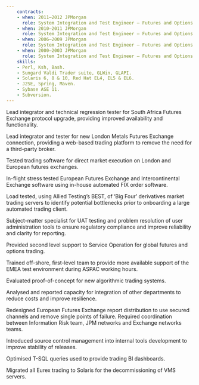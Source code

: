 ```yaml
---
    contracts:
    - when: 2011–2012 JPMorgan
      role: System Integration and Test Engineer — Futures and Options
    - when: 2010–2011 JPMorgan
      role: System Integration and Test Engineer — Futures and Options
    - when: 2006–2009 JPMorgan
      role: System Integration and Test Engineer — Futures and Options
    - when: 2000–2003 JPMorgan
      role: System Integration and Test Engineer — Futures and Options
    skills:
    - Perl, Ksh, Bash.
    - Sungard Valdi Trader suite, GLWin, GLAPI.
    - Solaris 6, 8 & 10, Red Hat EL4, EL5 & EL6.
    - J2SE, Spring, Maven.
    - Sybase ASE 11.
    - Subversion.
--- 
```

Lead integrator and technical regression tester for South Africa Futures Exchange protocol upgrade, providing improved availability and functionality.

Lead integrator and tester for new London Metals Futures Exchange connection, providing a web-based trading platform to remove the need for a third-party broker.

Tested trading software for direct market execution on London and European futures exchanges.

In-flight stress tested European Futures Exchange and Intercontinental Exchange software using in-house automated FIX order software.

Load tested, using Allied Testing’s BEST, of ‘Big Four’ derivatives market trading servers to identify potential bottlenecks prior to onboarding a large automated trading client.

Subject-matter specialist for UAT testing and problem resolution of user administration tools to ensure regulatory compliance and improve reliability and clarity for reporting.

Provided second level support to Service Operation for global futures and options trading.

Trained off-shore, first-level team to provide more available support of the EMEA test environment during ASPAC working hours.

Evaluated proof-of-concept for new algorithmic trading systems.

Analysed and reported capacity for integration of other departments to reduce costs and improve resilience.

Redesigned European Futures Exchange report distribution to use secured channels and remove single points of failure. Required coordination between Information Risk team, JPM networks and Exchange networks teams.

Introduced source control management into internal tools development to improve stability of releases.

Optimised T-SQL queries used to provide trading BI dashboards.

Migrated all Eurex trading to Solaris for the decommissioning of VMS servers.
